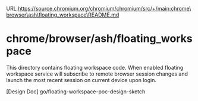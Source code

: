 URL:https://source.chromium.org/chromium/chromium/src/+/main:chrome\browser\ash\floating_workspace\README.md
# chrome/browser/ash/floating_workspace

This directory contains floating workspace code. When enabled floating workspace
service will subscribe to remote browser session changes and launch the most
recent session on current device upon login.

[Design Doc] go/floating-workspace-poc-design-sketch
